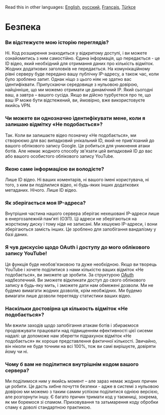 Read this in other languages: [English](SECURITY-FAQ.md), [русский](SECURITY-FAQru.md), [Français](SECURITY-FAQfr.md), [Türkçe](SECURITY-FAQtr.md)

# Безпека

### Ви відстежуєте мою історію переглядів?

Ні. Код розширення знаходиться у відкритому доступі, і ви можете ознайомитись з ним самостійно. Єдина інформація, що передається - це ID відео, який необхідний для отримання даних про кількість відміток. Жодних додаткових заголовків не передається. На комунікаційному рівні серверу буде передано вашу публічну IP-адресу, а також час, коли було зроблено запит. Однак ніщо з цього ніяк не здатно вас ідентифіквати. Припускаючи середовище з нульовою довірою, найцінніше, що ми можемо отримати це динамічний IP. Який сьогодні ваш, а завтра – вашого сусіда. Якщо ви дійсно турбуєтеся про те, що ваш IP може бути відстежений, ви, ймовірно, вже використовуєте якийсь VPN.

### Чи можете ви однозначно ідентифікувати мене, коли я залишаю відмітку «Не подобається»?

Так. Коли ви залишаєте відео позначку «Не подобається», ми створюємо для вас випадковий унікальний ID, який не прив'язаний до вашого облікового запису Google. Це робиться для уникнення атаки ботів. Але немає жодного способу зв'язати цей випадковий ID до вас або вашого особистого облікового запису YouTube.

### Якою саме інформацією ви володієте?

Лише ID відео. Ні ваших коментарів, ні вашого імені користувача, ні того, з ким ви поділилися відео, ні будь-яких інших додаткових метаданих. Нічого. Лише ID відео.

### Як зберігається моя IP-адреса?

Внутрішня частина нашого сервера зберігає нехешовані IP-адреси лише в енергозалежній пам'яті (ОЗП). Ці адреси не зберігаються на жорсткому диску і тому ніде не записані. Ми хешуємо IP-адреси, і вони зберігаються замість інших. Це зроблено для запобігання вандалізму у базі даних.

### Я чув дискусію щодо OAuth і доступу до мого облікового запису YouTube!

Ця функція буде необов'язковою та дуже необхідною. Якщо ви творець YouTube і хочете поділитися з нами кількістю ваших відміток «Не подобається», ви зможете це зробити. За структурою [OAuth](https://uk.wikipedia.org/wiki/OAuth#:~:text=%D0%B1%D0%B5%D0%B7%20%D0%BD%D0%B5%D0%BE%D0%B1%D1%85%D1%96%D0%B4%D0%BD%D0%BE%D1%81%D1%82%D1%96%20%D0%B2%D0%B2%D0%BE%D0%B4%D1%83%20%D1%96%D0%BC%D0%B5%D0%BD%D1%96%20%D0%BA%D0%BE%D1%80%D0%B8%D1%81%D1%82%D1%83%D0%B2%D0%B0%D1%87%D0%B0%20%D1%82%D0%B0%20%D0%BF%D0%B0%D1%80%D0%BE%D0%BB%D1%8E) надбезпечний. Ви зможете відкликати доступ до свого облікового запису в будь-яку мить, і зможете дати нам обмежені дозволи. Ми не будемо вимагати жодних дозволів, крім необжідних. Ми будемо вимагати лише дозволи перегляду статистики ваших відео.

### Наскільки достовірна ця кількость відміток «Не подобається»?

Ми вжили заходів щодо запобігання атакам ботів і збираємося продовжувати працювати над підвищенням ефективності цієї сисеми надалі: це допоможе нам зберегти підрахунок відміток «Не подобається» як хороше представлення фактичної кількості. Звичайно, він ніколи не буде точним на всі 100%, тож ви самі вирішуєте, довіряти йому чи ні.

### Чому б вам не поділитися внутрішнім кодом вашого сервера?

Ми поділимося ним у якийсь момент – але зараз немає жодних причин це робити. Це дасть хибне почуття безпеки - адже в системі з нульовою довірою ми можемо з таким самим успіхом поділитися однією версією, але розгорнути іншу. Є багато причин тримати код у таємниці, зокрема, як ми боремося зі спамом. Приховування та затьмарення коду обробки спаму є доволі стандартною практикою.
